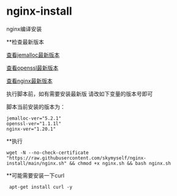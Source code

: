 # nginx-install
nginx编译安装

**检查最新版本

[查看jemalloc最新版本](https://github.com/jemalloc/jemalloc)

[查看openssl最新版本](https://github.com/openssl/openssl/tags)

[查看nginx最新版本](http://nginx.org/en/download.html)


执行脚本前，如有需要安装最新版
请改如下变量的版本号即可

脚本当前安装的版本为：
```
jemalloc-ver="5.2.1"
openssl-ver="1.1.1l"
nginx-ver="1.20.1"
```

**执行
```
wget -N --no-check-certificate "https://raw.githubusercontent.com/skymyself/nginx-install/main/nginx.sh" && chmod +x nginx.sh && bash nginx.sh
```

**可能需要安装一下curl
```
 apt-get install curl -y
```
